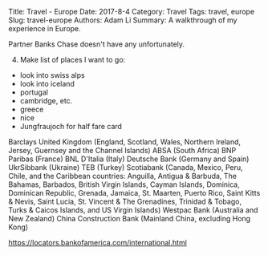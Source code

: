 Title: Travel - Europe
Date: 2017-8-4
Category: Travel
Tags: travel, europe
Slug: travel-europe
Authors: Adam Li
Summary: A walkthrough of my experience in Europe.

Partner Banks
Chase doesn't have any unfortunately.

4. Make list of places I want to go:
- look into swiss alps
- look into iceland
- portugal
- cambridge, etc.
- greece
- nice
- Jungfraujoch for half fare card

Barclays United Kingdom (England, Scotland, Wales, Northern Ireland, Jersey, Guernsey and the Channel Islands)
ABSA (South Africa)
BNP Paribas (France)
BNL D'Italia (Italy)
Deutsche Bank (Germany and Spain)
UkrSibbank (Ukraine)
TEB (Turkey)
Scotiabank (Canada, Mexico, Peru, Chile, and the Caribbean countries: Anguilla, Antigua & Barbuda, The Bahamas, Barbados, British Virgin Islands, Cayman Islands, Dominica, Dominican Republic, Grenada, Jamaica, St. Maarten, Puerto Rico, Saint Kitts & Nevis, Saint Lucia, St. Vincent & The Grenadines, Trinidad & Tobago, Turks & Caicos Islands, and US Virgin Islands)
Westpac Bank (Australia and New Zealand)
China Construction Bank (Mainland China, excluding Hong Kong)

https://locators.bankofamerica.com/international.html